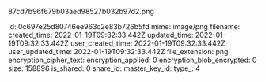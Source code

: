 87cd7b96f679b03aed98527b032b97d2.png

id: 0c697e25d80746ee963c2e83b726b5fd
mime: image/png
filename: 
created_time: 2022-01-19T09:32:33.442Z
updated_time: 2022-01-19T09:32:33.442Z
user_created_time: 2022-01-19T09:32:33.442Z
user_updated_time: 2022-01-19T09:32:33.442Z
file_extension: png
encryption_cipher_text: 
encryption_applied: 0
encryption_blob_encrypted: 0
size: 158896
is_shared: 0
share_id: 
master_key_id: 
type_: 4